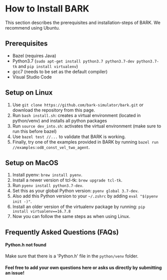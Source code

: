 How to Install BARK
================================
This section describes the prerequisites and installation-steps of BARK.
We recommend using Ubuntu.


## Prerequisites
* Bazel (requires Java)
* Python3.7 (`sudo apt-get install python3.7 python3.7-dev python3.7-tk` and `pip install virtualenv`)
* gcc7 (needs to be set as the default compiler)
* Visual Studio Code


## Setup on Linux
1. Use `git clone https://github.com/bark-simulator/bark.git` or download the repository from this page.
2. Run `bash install.sh`: creates a virtual environment (located in python/venv) and installs all python packages
2. Run `source dev_into.sh`: activates the virtual environment (make sure to run this before bazel)
3. Use `bazel test //...` to validate that BARK is working.
4. Finally, try one of the examples provided in BARK by running `bazel run //examples:od8_const_vel_two_agent`.

## Setup on MacOS
1. Install pyenv: `brew install pyenv`.
2. Install a newer version of tcl-tk: `brew upgrade tcl-tk`.
3. Run `pyenv install python3.7-dev`.
4. Set this as your global Python version: `pyenv global 3.7-dev`.
5. Also add this Python version to your `~/.zshrc` by adding `eval "$(pyenv init -)"`.
6. Install an older version of the virtualenv package by running: `pip install virtualenv==16.7.8`
7. Now you can follow the same steps as when using Linux.

## Frequently Asked Questions (FAQs)
#### Python.h not found
Make sure that there is a 'Python.h' file in the `python/venv` folder.

#### Feel free to add your own questions here or asks us directly by submitting an issue!